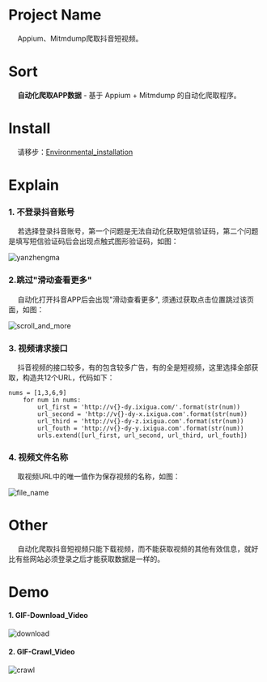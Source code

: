 # Project Name
&emsp; Appium、Mitmdump爬取抖音短视频。

# Sort
&emsp; **自动化爬取APP数据** - 基于 Appium + Mitmdump 的自动化爬取程序。

# Install
&emsp; 请移步：[Environmental_installation](https://github.com/Northxw/Python3_WebSpider/blob/master/05-Moments/Readme.md)

# Explain
### 1. 不登录抖音账号
&emsp; 若选择登录抖音账号，第一个问题是无法自动化获取短信验证码，第二个问题是填写短信验证码后会出现点触式图形验证码，如图：

![yanzhengma](https://github.com/Northxw/Python3_WebSpider/blob/master/21-AutoCrawl_DouYin/plates/%E5%9B%BE%E5%BD%A2%E7%82%B9%E8%A7%A6%E9%AA%8C%E8%AF%81%E7%A0%81.png)

### 2.跳过"滑动查看更多"
&emsp; 自动化打开抖音APP后会出现"滑动查看更多", 须通过获取点击位置跳过该页面，如图：

![scroll_and_more](https://github.com/Northxw/Python3_WebSpider/blob/master/21-AutoCrawl_DouYin/plates/start.png)

### 3. 视频请求接口
&emsp; 抖音视频的接口较多，有的包含较多广告，有的全是短视频，这里选择全部获取，构造共12个URL，代码如下：
```
nums = [1,3,6,9]
    for num in nums:
        url_first = 'http://v{}-dy.ixigua.com/'.format(str(num))
        url_second = 'http://v{}-dy-x.ixigua.com'.format(str(num))
        url_third = 'http://v{}-dy-z.ixigua.com'.format(str(num))
        url_fouth = 'http://v{}-dy-y.ixigua.com'.format(str(num))
        urls.extend([url_first, url_second, url_third, url_fouth])
```

### 4. 视频文件名称
&emsp; 取视频URL中的唯一值作为保存视频的名称，如图：

![file_name](https://github.com/Northxw/Python3_WebSpider/blob/master/21-AutoCrawl_DouYin/plates/video_url.png)

# Other
&emsp; 自动化爬取抖音短视频只能下载视频，而不能获取视频的其他有效信息，就好比有些网站必须登录之后才能获取数据是一样的。

# Demo
#### 1. GIF-Download_Video
![download](https://github.com/Northxw/Python3_WebSpider/blob/master/21-AutoCrawl_DouYin/plates/douyin_demo.gif)

#### 2. GIF-Crawl_Video
![crawl](https://github.com/Northxw/Python3_WebSpider/blob/master/21-AutoCrawl_DouYin/plates/demo.gif)
